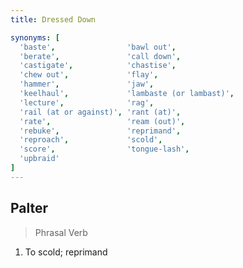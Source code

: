 ```yaml
---
title: Dressed Down

synonyms: [
  'baste',                'bawl out',
  'berate',               'call down',
  'castigate',            'chastise',
  'chew out',             'flay',
  'hammer',               'jaw',
  'keelhaul',             'lambaste (or lambast)',
  'lecture',              'rag',
  'rail (at or against)', 'rant (at)',
  'rate',                 'ream (out)',
  'rebuke',               'reprimand',
  'reproach',             'scold',
  'score',                'tongue-lash',
  'upbraid'
]
---
```


## Palter

> Phrasal Verb

1. To scold; reprimand